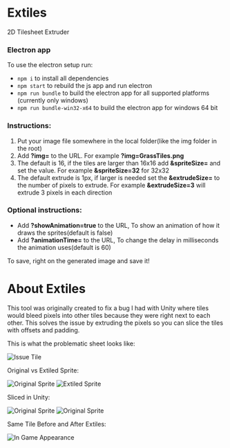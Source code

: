 # Extiles
2D Tilesheet Extruder

### Electron app
To use the electron setup run:
* `npm i` to install all dependencies
* `npm start` to rebuild the js app and run electron
* `npm run bundle` to build the electron app for all supported platforms (currently only windows)
* `npm run bundle-win32-x64` to build the electron app for windows 64 bit

### Instructions:
1. Put your image file somewhere in the local folder(like the img folder in the root)
2. Add **?img=** to the URL. For example **?img=GrassTiles.png**
3. The default is 16, if the tiles are larger than 16x16 add **&spriteSize=** and set the value. For example **&spriteSize=32** for 32x32
4. The default extrude is 1px, if larger is needed set the **&extrudeSize=** to the number of pixels to extrude. For example **&extrudeSize=3** will extrude 3 pixels in each direction

### Optional instructions:
* Add **?showAnimation=true** to the URL, To show an animation of how it draws the sprites(default is false)
* Add **?animationTime=** to the URL, To change the delay in milliseconds the animation uses(default is 60)

To save, right on the generated image and save it!

# About Extiles
This tool was originally created to fix a bug I had with Unity where tiles would bleed pixels into other tiles because they were right next to each other. This solves the issue by extruding the pixels so you can slice the tiles with offsets and padding.

This is what the problematic sheet looks like:

![Issue Tile](https://i.imgur.com/E3Y3zHH.png "Optional title")

Original vs Extiled Sprite:

![Original Sprite](https://i.imgur.com/R2aNmrY.png)
![Extiled Sprite](https://i.imgur.com/zhw4tCy.png)

Sliced in Unity:

![Original Sprite](https://i.imgur.com/w3emAou.png)
![Original Sprite](https://i.imgur.com/vWuh6ef.png)

Same Tile Before and After Extiles:

![In Game Appearance](https://i.imgur.com/zaeAYhs.png "Optional title")
